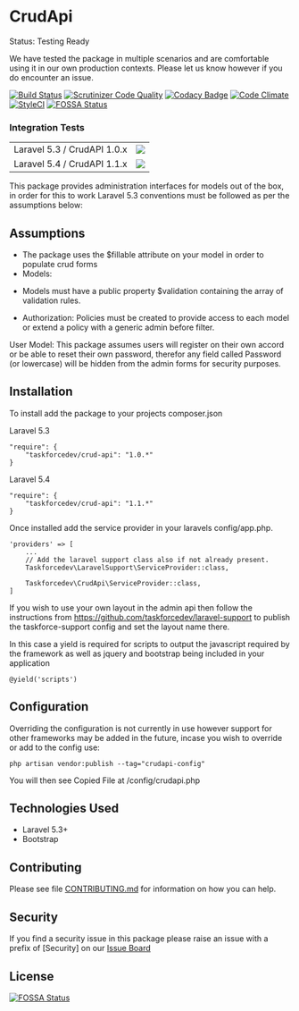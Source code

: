 # CrudApi #

Status: Testing Ready

We have tested the package in multiple scenarios and are comfortable using it in our own production contexts.  Please let us know however if you do encounter an issue.

[![Build Status](https://travis-ci.org/taskforcedev-testing/crudapi.svg?branch=master)](https://travis-ci.org/taskforcedev-testing/crudapi) [![Scrutinizer Code Quality](https://scrutinizer-ci.com/g/taskforcedev/crud-api/badges/quality-score.png?b=master)](https://scrutinizer-ci.com/g/taskforcedev/crud-api/?branch=master) [![Codacy Badge](https://www.codacy.com/project/badge/aff7a9540c4b4f03977393a05d23a25d)](https://www.codacy.com/public/taskforce2eu/crud-api) [![Code Climate](https://codeclimate.com/github/taskforcedev/crud-api/badges/gpa.svg)](https://codeclimate.com/github/taskforcedev/crud-api)
[![StyleCI](https://styleci.io/repos/32332348/shield?branch=master)](https://styleci.io/repos/32332348)
[![FOSSA Status](https://app.fossa.io/api/projects/git%2Bhttps%3A%2F%2Fgithub.com%2Ftaskforcedev%2Fcrud-api.svg?type=shield)](https://app.fossa.io/projects/git%2Bhttps%3A%2F%2Fgithub.com%2Ftaskforcedev%2Fcrud-api?ref=badge_shield)

### Integration Tests

<table>
<tbody>
<tr><td>Laravel 5.3 / CrudAPI 1.0.x</td><td><a href="https://travis-ci.org/package-testing/laravel-53-crudapi"><img src="https://travis-ci.org/package-testing/laravel-53-crudapi.svg?branch=master" /></a></td></tr>
<tr><td>Laravel 5.4 / CrudAPI 1.1.x</td><td><a href="https://travis-ci.org/package-testing/laravel-54-crudapi"><img src="https://travis-ci.org/package-testing/laravel-54-crudapi.svg?branch=master" /></a></td></tr>
</tbody>
</table>



This package provides administration interfaces for models out of the box, in order for this to work Laravel 5.3 conventions must be followed as per the assumptions below:

## Assumptions
- The package uses the $fillable attribute on your model in order to populate crud forms
- Models:
 * Models must have a public property $validation containing the array of validation rules.
- Authorization: Policies must be created to provide access to each model or extend a policy with a generic admin before filter.

User Model: This package assumes users will register on their own accord or be able to reset their own password, therefor any field called Password (or lowercase) will be hidden from the admin forms for security purposes.

## Installation
To install add the package to your projects composer.json

Laravel 5.3

    "require": {
        "taskforcedev/crud-api": "1.0.*"
    }

Laravel 5.4

    "require": {
        "taskforcedev/crud-api": "1.1.*"
    }

Once installed add the service provider in your laravels config/app.php.

    'providers' => [
        ...
        // Add the laravel support class also if not already present.
        Taskforcedev\LaravelSupport\ServiceProvider::class,

        Taskforcedev\CrudApi\ServiceProvider::class,
    ]

If you wish to use your own layout in the admin api then follow the instructions from https://github.com/taskforcedev/laravel-support to publish the taskforce-support config and set the layout name there.

In this case a yield is required for scripts to output the javascript required by the framework as well as jquery and bootstrap being included in your application

    @yield('scripts')

## Configuration

Overriding the configuration is not currently in use however support for other frameworks may be added in the future, incase you wish to override or add to the config use:

    php artisan vendor:publish --tag="crudapi-config"

You will then see Copied File at /config/crudapi.php

## Technologies Used
 * Laravel 5.3+
 * Bootstrap

## Contributing

Please see file [CONTRIBUTING.md](https://github.com/taskforcedev/crud-api/blob/master/CONTRIBUTING.md) for information on how you can help.

## Security

If you find a security issue in this package please raise an issue with a prefix of [Security] on our [Issue Board](https://github.com/taskforcedev/crud-api/issues)


## License
[![FOSSA Status](https://app.fossa.io/api/projects/git%2Bhttps%3A%2F%2Fgithub.com%2Ftaskforcedev%2Fcrud-api.svg?type=large)](https://app.fossa.io/projects/git%2Bhttps%3A%2F%2Fgithub.com%2Ftaskforcedev%2Fcrud-api?ref=badge_large)